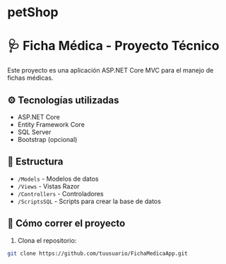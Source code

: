 # petShop


# 🩺 Ficha Médica - Proyecto Técnico

Este proyecto es una aplicación ASP.NET Core MVC para el manejo de fichas médicas.

## ⚙️ Tecnologías utilizadas
- ASP.NET Core
- Entity Framework Core
- SQL Server
- Bootstrap (opcional)

## 📁 Estructura
- `/Models` - Modelos de datos
- `/Views` - Vistas Razor
- `/Controllers` - Controladores
- `/ScriptsSQL` - Scripts para crear la base de datos

## 🧪 Cómo correr el proyecto

1. Clona el repositorio:

```bash
git clone https://github.com/tuusuario/FichaMedicaApp.git
